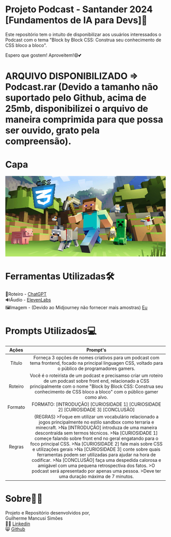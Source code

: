 # Projeto Podcast - Santander 2024 [Fundamentos de IA para Devs]📖

Este repositório tem o intuito de disponibilizar aos usuários interessados o Podcast com o tema "Block by Block CSS: Construa seu conhecimento de CSS bloco a bloco".

Espero que gostem! Aproveitem!😄💕

# ARQUIVO DISPONIBILIZADO => **Podcast.rar** (Devido a tamanho não suportado pelo Github, acima de 25mb, disponibilizei o arquivo de maneira comprimida para que possa ser ouvido, grato pela compreensão). 

# Capa
![Capa](Capa.png)

# Ferramentas Utilizadas🛠
📑Roteiro - [ChatGPT](https://chatgpt.com/)  
🔊Áudio - [ElevenLabs](https://elevenlabs.io/)  
🖼Imagem - (Devido ao Midjourney não fornecer mais amostras) [Eu](https://www.linkedin.com/in/guilherme-mancusi-sim%C3%B5es-882873215/)

# Prompts Utilizados💻 
|    Ações      |      Prompt's |
| :-----------: | :-----------: |
| Título      | Forneça 3 opções de nomes criativos para um podcast com tema frontend, focado na principal linguagen CSS, voltado para o público de programadores gamers. |
| Roteiro    | Você é o roteirista de um podcast e precisamso criar um roteiro de um podcast sobre front end, relacionado a CSS principalmente com o nome "Block by Block CSS: Construa seu conhecimento de CSS bloco a bloco" com o público gamer como alvo. |
| Formato | FORMATO: [INTRODUÇÃO] [CURIOSIDADE 1] [CURIOSIDADE 2] [CURIOSIDADE 3] [CONCLUSÃO] |
| Regras |{REGRAS} >Foque em utilizar um vocabulário relacionado a jogos principalmente no estilo sandbox como terraria e minecraft. >Na [INTRODUÇÃO] introduza de uma maneira descontraída sem termos técnicos. >Na [CURIOSIDADE 1] começe falando sobre front end no geral engatando para o foco principal CSS. >Na [CURIOSIDADE 2] fale mais sobre CSS e utilizações gerais >Na [CURIOSIDADE 3] conte sobre quais ferramentas podem ser utilizadas para ajudar na hora de codificar. >Na [CONCLUSÃO] faça uma despedida calorosa e amigável com uma pequena retrospectiva dos fatos. >O podcast será apresentado por apenas uma pessoa. >Deve ter uma duração máxima de 7 minutos. |

# Sobre👨‍💻

Projeto e Repositório desenvolvidos por,  
Guilherme Mancusi Simões  
👨‍💻 [Linkedin](https://www.linkedin.com/in/guilherme-mancusi-sim%C3%B5es-882873215/)  
😸 [Github](https://github.com/GuiCrownguard)

